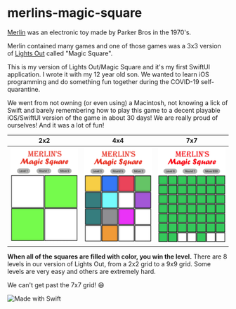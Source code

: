 # merlins-magic-square

[Merlin](http://www.theelectronicwizard.com) was an electronic toy made by Parker Bros in the 1970's.  

Merlin contained many games and one of those games was a 3x3 version of [Lights Out](https://en.wikipedia.org/wiki/Lights_Out_(game)) called "Magic Square".

This is my version of Lights Out/Magic Square and it's my first SwiftUI application.  I wrote it with my 12 year old son.
We wanted to learn iOS programming and do something fun together during the COVID-19 self-quarantine.

We went from not owning (or even using) a Macintosh, not knowing a lick of Swift and barely remembering how to play this game to a decent playable iOS/SwiftUI version of the game in about 30 days!  We are really proud of ourselves!  And it was a lot of fun!

2x2 | 4x4 | 7x7
-- | -- | --
<img alt="merlins-magic-square-level-3" src="https://raw.githubusercontent.com/AlfredBr/merlins-magic-square/master/MerlinsMagicSquare-Level2.png" /> | <img alt="merlins-magic-square-level-2" src="https://raw.githubusercontent.com/AlfredBr/merlins-magic-square/master/MerlinsMagicSquare-Level3.png" /> | <img alt="merlins-magic-square-level-6" src="https://raw.githubusercontent.com/AlfredBr/merlins-magic-square/master/MerlinsMagicSquare-Level6.png" />

**When all of the squares are filled with color, you win the level.**
There are 8 levels in our version of Lights Out, from a 2x2 grid to a 9x9 grid.  Some levels are very easy and others are extremely hard.

We can't get past the 7x7 grid! :smile:

![Made with Swift](https://forthebadge.com/images/badges/made-with-swift.svg)
